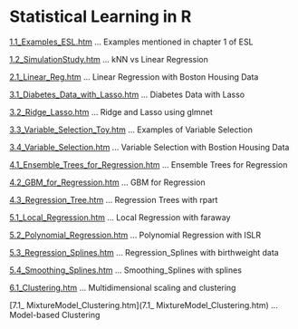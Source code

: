 # Statistical Learning in R

[1.1_Examples_ESL.htm](1.1_Examples_ESL.htm) ... Examples mentioned in chapter 1 of ESL

[1.2_SimulationStudy.htm](1.2_SimulationStudy.htm) ... kNN vs Linear Regression

[2.1_Linear_Reg.htm](2.1_Linear_Reg.htm) ... Linear Regression with Boston Housing Data

[3.1_Diabetes_Data_with_Lasso.htm](3.1_Diabetes_Data_with_Lasso.htm) ... Diabetes Data with Lasso

[3.2_Ridge_Lasso.htm](3.2_Ridge_Lasso.htm) ... Ridge and Lasso using glmnet

[3.3_Variable_Selection_Toy.htm](3.3_Variable_Selection_Toy.htm) ... Examples of Variable Selection

[3.4_Variable_Selection.htm](3.4_Variable_Selection.htm) ... Variable Selection with Bostion Housing Data

[4.1_Ensemble_Trees_for_Regression.htm](4.1_Ensemble_Trees_for_Regression.htm) ... Ensemble Trees for Regression

[4.2_GBM_for_Regression.htm](4.2_GBM_for_Regression.htm) ... GBM for Regression

[4.3_Regression_Tree.htm](4.3_Regression_Tree.htm) ... Regression Trees with rpart

[5.1_Local_Regression.htm](5.1_Local_Regression.htm) ... Local Regression with faraway

[5.2_Polynomial_Regression.htm](5.2_Polynomial_Regression.htm) ... Polynomial Regression with ISLR

[5.3_Regression_Splines.htm](5.3_Regression_Splines.htm) ... Regression_Splines with birthweight data

[5.4_Smoothing_Splines.htm](5.4_Smoothing_Splines.htm) ... Smoothing_Splines with splines

[6.1_Clustering.htm](6.1_Clustering.htm) ... Multidimensional scaling and clustering

[7.1_ MixtureModel_Clustering.htm](7.1_ MixtureModel_Clustering.htm) ... Model-based Clustering

